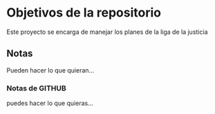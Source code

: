 # Objetivos de la repositorio
Este proyecto se encarga de manejar los planes de la liga de la justicia

## Notas
Pueden hacer lo que quieran...

### Notas de GITHUB
puedes hacer lo que quieras...
